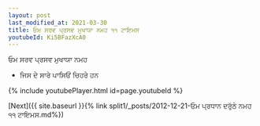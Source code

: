 ```yaml
---
layout: post
last_modified_at: 2021-03-30
title: ਓਮ ਸਰਵ ਪ੍ਰਸਵ ਮੁਖਾਯਾ ਨਮਹ ੧੧ ਟਾਇਮਸ
youtubeId: Ki5BFazXcA0
---
```

 
 
 ਓਮ ਸਰਵ ਪ੍ਰਸਵ ਮੁਖਾਯਾ ਨਮਹ  
 
 -  ਜਿਸ ਦੇ ਸਾਰੇ ਪਾਸਿਓਂ ਚਿਹਰੇ ਹਨ 
 
  
 
  
 
 
 
 
 
 


{% include youtubePlayer.html id=page.youtubeId %}
 
[Next]({{ site.baseurl }}{% link  split1/_posts/2012-12-21-ਓਮ ਪ੍ਰਧਾਨ ਦਰੁੱਠੇ ਨਮਹ ੧੧ ਟਾਇਮਸ.md%})
 
